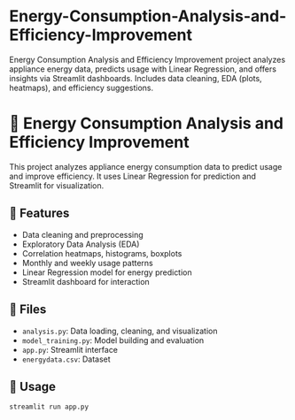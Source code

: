 # Energy-Consumption-Analysis-and-Efficiency-Improvement
Energy Consumption Analysis and Efficiency Improvement project analyzes appliance energy data, predicts usage with Linear Regression, and offers insights via Streamlit dashboards. Includes data cleaning, EDA (plots, heatmaps), and efficiency suggestions.
# 🔋 Energy Consumption Analysis and Efficiency Improvement

This project analyzes appliance energy consumption data to predict usage and improve efficiency. It uses Linear Regression for prediction and Streamlit for visualization.

## 📂 Features
- Data cleaning and preprocessing
- Exploratory Data Analysis (EDA)
- Correlation heatmaps, histograms, boxplots
- Monthly and weekly usage patterns
- Linear Regression model for energy prediction
- Streamlit dashboard for interaction

## 📁 Files
- `analysis.py`: Data loading, cleaning, and visualization
- `model_training.py`: Model building and evaluation
- `app.py`: Streamlit interface
- `energydata.csv`: Dataset

## 🚀 Usage
```bash
streamlit run app.py
